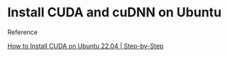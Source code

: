 # Install CUDA and cuDNN on Ubuntu


Reference

 [How to Install CUDA on Ubuntu 22.04 | Step-by-Step](https://www.cherryservers.com/blog/install-cuda-ubuntu)